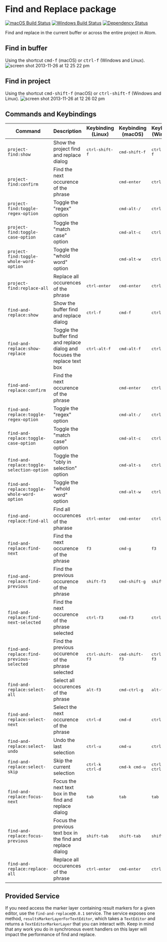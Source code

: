 # Find and Replace package
[![macOS Build Status](https://travis-ci.org/atom/find-and-replace.svg?branch=master)](https://travis-ci.org/atom/find-and-replace) [![Windows Build Status](https://ci.appveyor.com/api/projects/status/6w4baiiq5mw4nxky/branch/master?svg=true)](https://ci.appveyor.com/project/Atom/find-and-replace/branch/master) [![Dependency Status](https://david-dm.org/atom/find-and-replace.svg)](https://david-dm.org/atom/find-and-replace)

Find and replace in the current buffer or across the entire project in Atom.

## Find in buffer

Using the shortcut <kbd>cmd-f</kbd> (macOS) or <kbd>ctrl-f</kbd> (Windows and Linux).
![screen shot 2013-11-26 at 12 25 22 pm](https://f.cloud.github.com/assets/69169/1625938/a859fa70-56d9-11e3-8b2a-ac37c5033159.png)

## Find in project

Using the shortcut <kbd>cmd-shift-f</kbd> (macOS) or <kbd>ctrl-shift-f</kbd> (Windows and Linux).
![screen shot 2013-11-26 at 12 26 02 pm](https://f.cloud.github.com/assets/69169/1625945/b216d7b8-56d9-11e3-8b14-6afc33467be9.png)

## Commands and Keybindings
|Command|Description|Keybinding (Linux)|Keybinding (macOS)|Keybinding (Windows)|
|-------|-----------|------------------|-----------------|--------------------|
|`project-find:show`|Show the project find and replace dialog|<kbd>ctrl-shift-f</kbd>|<kbd>cmd-shift-f</kbd>|<kbd>ctrl-shift-f</kbd>|
|`project-find:confirm`|Find the next occurence of the phrase||<kbd>cmd-enter</kbd>|<kbd>ctrl-enter</kbd>|
|`project-find:toggle-regex-option`|Toggle the "regex" option||<kbd>cmd-alt-/</kbd>|<kbd>ctrl-alt-/</kbd>|
|`project-find:toggle-case-option`|Toggle the "match case" option||<kbd>cmd-alt-c</kbd>|<kbd>ctrl-alt-c</kbd>|
|`project-find:toggle-whole-word-option`|Toggle the "whold word" option||<kbd>cmd-alt-w</kbd>|<kbd>ctrl-alt-w</kbd>|
|`project-find:replace-all`|Replace all occurences of the phrase|<kbd>ctrl-enter</kbd>|<kbd>cmd-enter</kbd>|<kbd>ctrl-enter</kbd>|
|`find-and-replace:show`|Show the buffer find and replace dialog|<kbd>ctrl-f</kbd>|<kbd>cmd-f</kbd>|<kbd>ctrl-f</kbd>|
|`find-and-replace:show-replace`|Toggle the buffer find and replace dialog and focuses the replace text box|<kbd>ctrl-alt-f</kbd>|<kbd>cmd-alt-f</kbd>|<kbd>ctrl-alt-f</kbd>|
|`find-and-replace:confirm`|Find the next occurence of the phrase||<kbd>cmd-enter</kbd>|<kbd>ctrl-enter</kbd>|
|`find-and-replace:toggle-regex-option`|Toggle the "regex" option||<kbd>cmd-alt-/</kbd>|<kbd>ctrl-alt-/</kbd>|
|`find-and-replace:toggle-case-option`|Toggle the "match case" option||<kbd>cmd-alt-c</kbd>|<kbd>ctrl-alt-c</kbd>|
|`find-and-replace:toggle-selection-option`|Toggle the "obly in selection" option||<kbd>cmd-alt-s</kbd>|<kbd>ctrl-alt-s</kbd>|
|`find-and-replace:toggle-whole-word-option`|Toggle the "whold word" option||<kbd>cmd-alt-w</kbd>|<kbd>ctrl-alt-s</kbd>|
|`find-and-replace:find-all`|Find all occurences of the pharase|<kbd>ctrl-enter</kbd>|<kbd>cmd-enter</kbd>|<kbd>ctrl-enter</kbd>|
|`find-and-replace:find-next`|Find the next occurence of the phrase|<kbd>f3</kbd>|<kbd>cmd-g</kbd>|<kbd>f3</kbd>|
|`find-and-replace:find-previous`|Find the previous occurence of the phrase|<kbd>shift-f3</kbd>|<kbd>cmd-shift-g</kbd>|<kbd>shift-f3</kbd>|
|`find-and-replace:find-next-selected`|Find the next occurence of the phrase selected|<kbd>ctrl-f3</kbd>|<kbd>cmd-f3</kbd>|<kbd>ctrl-f3</kbd>|
|`find-and-replace:find-previous-selected`|Find the previous occurence of the phrase selected|<kbd>ctrl-shift-f3</kbd>|<kbd>cmd-shift-f3</kbd>|<kbd>ctrl-shift-f3</kbd>|
|`find-and-replace:select-all`|Select all occurences of the phrase|<kbd>alt-f3</kbd>|<kbd>cmd-ctrl-g</kbd>|<kbd>alt-f3</kbd>|
|`find-and-replace:select-next`|Select the next occurence of the phrase|<kbd>ctrl-d</kbd>|<kbd>cmd-d</kbd>|<kbd>ctrl-d</kbd>|
|`find-and-replace:select-undo`|Undo the last selection|<kbd>ctrl-u</kbd>|<kbd>cmd-u</kbd>|<kbd>ctrl-u</kbd>|
|`find-and-replace:select-skip`|Skip the current selection|<kbd>ctrl-k ctrl-d</kbd>|<kbd>cmd-k cmd-u</kbd>|<kbd>ctrl-k ctrl-u</kbd>|
|`find-and-replace:focus-next`|Focus the next text box in the find and replace dialog|<kbd>tab</kbd>|<kbd>tab</kbd>|<kbd>tab</kbd>|
|`find-and-replace:focus-previous`|Focus the previous text box in the find and replace dialog|<kbd>shift-tab</kbd>|<kbd>shift-tab</kbd>|<kbd>shift-tab</kbd>|
|`find-and-replace:replace-all`|Replace all occurences of the phrase|<kbd>ctrl-enter</kbd>|<kbd>cmd-enter</kbd>|<kbd>ctrl-enter</kbd>|

## Provided Service

If you need access the marker layer containing result markers for a given editor, use the `find-and-replace@0.0.1` service. The service exposes one method, `resultsMarkerLayerForTextEditor`, which takes a `TextEditor` and returns a `TextEditorMarkerLayer` that you can interact with. Keep in mind that any work you do in synchronous event handlers on this layer will impact the performance of find and replace.
